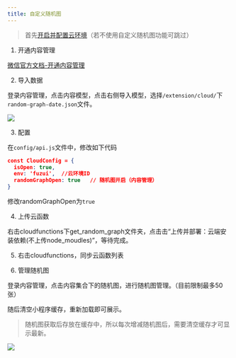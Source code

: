 ```yaml
---
title: 自定义随机图
---
```

>首先[开启并配置云环境](./open-cloud.md)（若不使用自定义随机图功能可跳过）

1. 开通内容管理

[微信官方文档-开通内容管理](https://developers.weixin.qq.com/miniprogram/dev/wxcloud/guide/extensions/cms/guidance.html)

2. 导入数据

登录内容管理，点击内容模型，点击右侧导入模型，选择`/extension/cloud/`下`random-graph-date.json`文件。

![](https://cdn.fuzui.net/blog/gdoc-01.png)

3. 配置

在`config/api.js`文件中，修改如下代码
```json
const CloudConfig = {
  isOpen: true,
  env: 'fuzui',  //云环境ID
  randomGraphOpen: true   // 随机图开启（内容管理）
}
```
修改randomGraphOpen为`true`

4. 上传云函数

右击cloudfunctions下get_random_graph文件夹，点击击“上传并部署：云端安装依赖(不上传node_moudles)”，等待完成。

5. 右击cloudfunctions，同步云函数列表

6. 管理随机图

登录内容管理，点击内容集合下的随机图，进行随机图管理。（目前限制最多50张）

随后清空小程序缓存，重新加载即可展示。

> 随机图获取后存放在缓存中，所以每次增减随机图后，需要清空缓存才可显示最新。

![](https://cdn.fuzui.net/blog/gdoc-02.png)